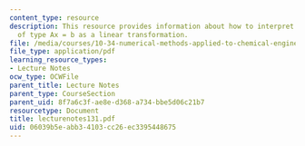 ```yaml
---
content_type: resource
description: This resource provides information about how to interpret an equation
  of type Ax = b as a linear transformation.
file: /media/courses/10-34-numerical-methods-applied-to-chemical-engineering-fall-2005/06039b5eabb34103cc26ec3395448675_lecturenotes131.pdf
file_type: application/pdf
learning_resource_types:
- Lecture Notes
ocw_type: OCWFile
parent_title: Lecture Notes
parent_type: CourseSection
parent_uid: 8f7a6c3f-ae8e-d368-a734-bbe5d06c21b7
resourcetype: Document
title: lecturenotes131.pdf
uid: 06039b5e-abb3-4103-cc26-ec3395448675
---
```

